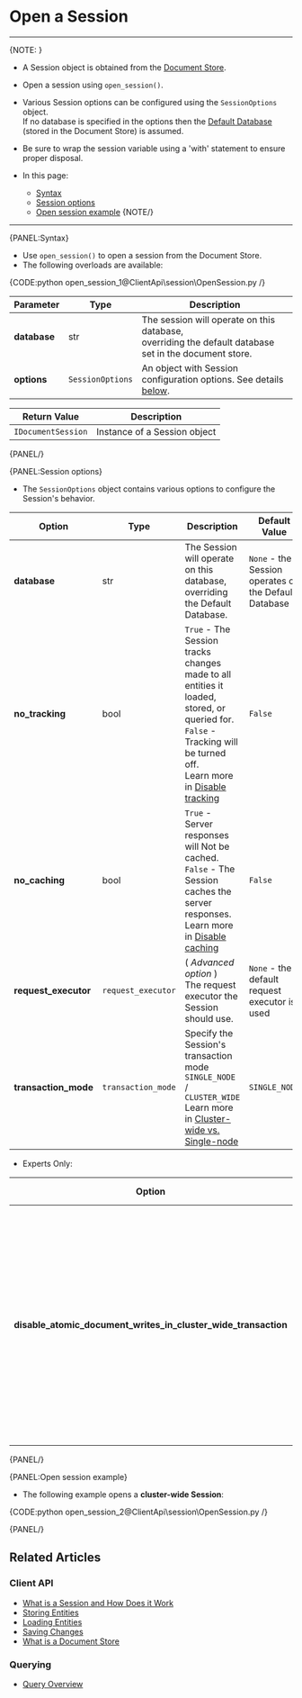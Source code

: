 # Open a Session

---

{NOTE: }

* A Session object is obtained from the [Document Store](../../client-api/what-is-a-document-store).  

* Open a session using `open_session()`.  

* Various Session options can be configured using the `SessionOptions` object.  
  If no database is specified in the options then the [Default Database](../../client-api/setting-up-default-database) (stored in the Document Store) is assumed.  

* Be sure to wrap the session variable using a 'with' statement to ensure proper disposal.

* In this page:  
  * [Syntax](../../client-api/session/opening-a-session#syntax)  
  * [Session options](../../client-api/session/opening-a-session#session-options)  
  * [Open session example](../../client-api/session/opening-a-session#open-session-example)
{NOTE/}

---

{PANEL:Syntax}

* Use `open_session()` to open a session from the Document Store.  
* The following overloads are available:  

{CODE:python open_session_1@ClientApi\session\OpenSession.py /}

| Parameter    | Type             | Description                                                                                                                    |
|--------------|------------------|--------------------------------------------------------------------------------------------------------------------------------|
| **database** | str              | The session will operate on this database,<br>overriding the default database set in the document store.                       |
| **options**  | `SessionOptions` | An object with Session configuration options. See details [below](../../client-api/session/opening-a-session#session-options). |

| Return Value                                 | Description                   |
|----------------------------------------------|-------------------------------|
| `IDocumentSession` | Instance of a Session object  |

{PANEL/}

{PANEL:Session options}

* The `SessionOptions` object contains various options to configure the Session's behavior.

| Option                                                  | Type               | Description                                                                                                                                                                                                                               | Default Value                                         |
|---------------------------------------------------------|------------------- |-------------------------------------------------------------------------------------------------------------------------------------------------------------------------------------------------------------------------------------------|-------------------------------------------------------|
| **database**                                            | str                | The Session will operate on this database,<br>overriding the Default Database.                                                                                                                                                            | `None` - the Session operates on the Default Database |
| **no_tracking**                                         | bool               | `True` - The Session tracks changes made to all entities it loaded, stored, or queried for.<br>`False` - Tracking will be turned off.<br>Learn more in [Disable tracking](../../client-api/session/configuration/how-to-disable-tracking) | `False`                                               |
| **no_caching**                                          | bool               | `True` - Server responses will Not be cached.<br>`False` - The Session caches the server responses.<br>Learn more in [Disable caching](../../client-api/session/configuration/how-to-disable-caching)                                     | `False`                                               |
| **request_executor**                                    | `request_executor` | ( _Advanced option_ ) <br>The request executor the Session should use.                                                                                                                                                                    | `None` - the default request executor is used         |
| **transaction_mode**                                    | `transaction_mode` | Specify the Session's transaction mode<br>`SINGLE_NODE` / `CLUSTER_WIDE`<br>Learn more in [Cluster-wide vs. Single-node](../../client-api/session/cluster-transaction/overview#cluster-wide-transaction-vs.-single-node-transaction)      | `SINGLE_NODE`                                         |

* Experts Only:

| Option                                                             | Type                | Description                                                                                                                                                                                                                                             | Default Value |
|--------------------------------------------------------------------|---------------------|---------------------------------------------------------------------------------------------------------------------------------------------------------------------------------------------------------------------------------------------------------|---------------|
| **disable_atomic_document_writes_in_cluster_wide_transaction**     | bool                | **Experts only**<br>`True` - Disable Atomic-Guards in cluster-wide sessions.<br>`False` - Automatic atomic writes in cluster-wide sessions are enabled.<br>Learn more in [Atomic-Guards](../../client-api/session/cluster-transaction/atomic-guards) | `False`       |

{PANEL/}

{PANEL:Open session example}

* The following example opens a __cluster-wide Session__:

{CODE:python open_session_2@ClientApi\session\OpenSession.py /}

{PANEL/}

## Related Articles

### Client API

- [What is a Session and How Does it Work](../../client-api/session/what-is-a-session-and-how-does-it-work) 
- [Storing Entities](../../client-api/session/storing-entities)
- [Loading Entities](../../client-api/session/loading-entities)
- [Saving Changes](../../client-api/session/saving-changes)
- [What is a Document Store](../../client-api/what-is-a-document-store)

### Querying

- [Query Overview](../../client-api/session/querying/how-to-query)
